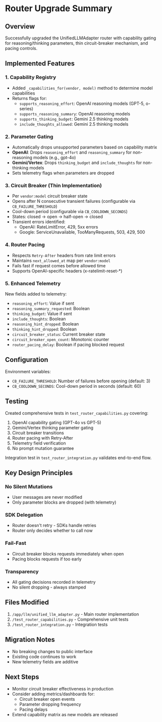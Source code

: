 # Router Upgrade Summary

## Overview
Successfully upgraded the UnifiedLLMAdapter router with capability gating for reasoning/thinking parameters, thin circuit-breaker mechanism, and pacing controls.

## Implemented Features

### 1. Capability Registry
- Added `_capabilities_for(vendor, model)` method to determine model capabilities
- Returns flags for:
  - `supports_reasoning_effort`: OpenAI reasoning models (GPT-5, o-series)
  - `supports_reasoning_summary`: OpenAI reasoning models
  - `supports_thinking_budget`: Gemini 2.5 thinking models
  - `include_thoughts_allowed`: Gemini 2.5 thinking models

### 2. Parameter Gating
- Automatically drops unsupported parameters based on capability matrix
- **OpenAI**: Drops `reasoning_effort` and `reasoning_summary` for non-reasoning models (e.g., gpt-4o)
- **Gemini/Vertex**: Drops `thinking_budget` and `include_thoughts` for non-thinking models
- Sets telemetry flags when parameters are dropped

### 3. Circuit Breaker (Thin Implementation)
- Per `vendor:model` circuit breaker state
- Opens after N consecutive transient failures (configurable via `CB_FAILURE_THRESHOLD`)
- Cool-down period (configurable via `CB_COOLDOWN_SECONDS`)
- States: closed → open → half-open → closed
- Transient errors identified:
  - OpenAI: RateLimitError, 429, 5xx errors
  - Google: ServiceUnavailable, TooManyRequests, 503, 429, 500

### 4. Router Pacing
- Respects `Retry-After` headers from rate limit errors
- Maintains `next_allowed_at` map per `vendor:model`
- Fails fast if request comes before allowed time
- Supports OpenAI-specific headers (x-ratelimit-reset-*)

### 5. Enhanced Telemetry
New fields added to telemetry:
- `reasoning_effort`: Value if sent
- `reasoning_summary_requested`: Boolean
- `thinking_budget`: Value if sent
- `include_thoughts`: Boolean
- `reasoning_hint_dropped`: Boolean
- `thinking_hint_dropped`: Boolean
- `circuit_breaker_status`: Current breaker state
- `circuit_breaker_open_count`: Monotonic counter
- `router_pacing_delay`: Boolean if pacing blocked request

## Configuration
Environment variables:
- `CB_FAILURE_THRESHOLD`: Number of failures before opening (default: 3)
- `CB_COOLDOWN_SECONDS`: Cool-down period in seconds (default: 60)

## Testing
Created comprehensive tests in `test_router_capabilities.py` covering:
1. OpenAI capability gating (GPT-4o vs GPT-5)
2. Gemini/Vertex thinking parameter gating
3. Circuit breaker transitions
4. Router pacing with Retry-After
5. Telemetry field verification
6. No prompt mutation guarantee

Integration test in `test_router_integration.py` validates end-to-end flow.

## Key Design Principles

### No Silent Mutations
- User messages are never modified
- Only parameter blocks are dropped (with telemetry)

### SDK Delegation
- Router doesn't retry - SDKs handle retries
- Router only decides whether to call now

### Fail-Fast
- Circuit breaker blocks requests immediately when open
- Pacing blocks requests if too early

### Transparency
- All gating decisions recorded in telemetry
- No silent dropping - always stamped

## Files Modified
1. `/app/llm/unified_llm_adapter.py` - Main router implementation
2. `/test_router_capabilities.py` - Comprehensive unit tests
3. `/test_router_integration.py` - Integration tests

## Migration Notes
- No breaking changes to public interface
- Existing code continues to work
- New telemetry fields are additive

## Next Steps
- Monitor circuit breaker effectiveness in production
- Consider adding metrics/dashboards for:
  - Circuit breaker open events
  - Parameter dropping frequency
  - Pacing delays
- Extend capability matrix as new models are released